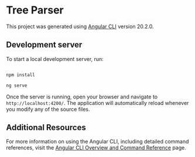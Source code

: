 # Tree Parser

This project was generated using [Angular CLI](https://github.com/angular/angular-cli) version 20.2.0.

## Development server

To start a local development server, run:

```bash

npm install

ng serve
```

Once the server is running, open your browser and navigate to `http://localhost:4200/`. The application will automatically reload whenever you modify any of the source files.

## Additional Resources

For more information on using the Angular CLI, including detailed command references, visit the [Angular CLI Overview and Command Reference](https://angular.dev/tools/cli) page.
